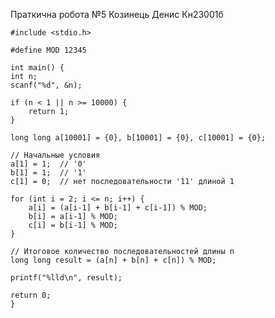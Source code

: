 Праткична робота №5 Козинець Денис Кн23001б
    
    
    #include <stdio.h>

    #define MOD 12345

    int main() {
    int n;
    scanf("%d", &n);

    if (n < 1 || n >= 10000) {
        return 1;
    }

    long long a[10001] = {0}, b[10001] = {0}, c[10001] = {0};

    // Начальные условия
    a[1] = 1;  // '0'
    b[1] = 1;  // '1'
    c[1] = 0;  // нет последовательности '11' длиной 1

    for (int i = 2; i <= n; i++) {
        a[i] = (a[i-1] + b[i-1] + c[i-1]) % MOD;
        b[i] = a[i-1] % MOD;
        c[i] = b[i-1] % MOD;
    }

    // Итоговое количество последовательностей длины n
    long long result = (a[n] + b[n] + c[n]) % MOD;

    printf("%lld\n", result);

    return 0;
    }
